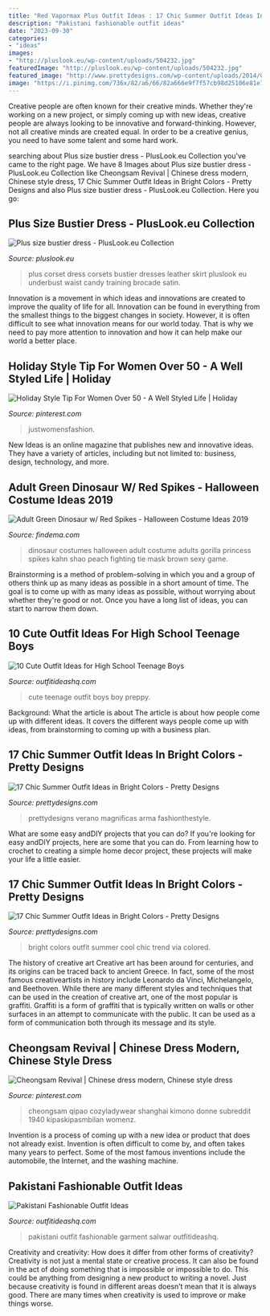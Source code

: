 ```yaml
---
title: "Red Vapormax Plus Outfit Ideas : 17 Chic Summer Outfit Ideas In Bright Colors"
description: "Pakistani fashionable outfit ideas"
date: "2023-09-30"
categories:
- "ideas"
images:
- "http://pluslook.eu/wp-content/uploads/504232.jpg"
featuredImage: "http://pluslook.eu/wp-content/uploads/504232.jpg"
featured_image: "http://www.prettydesigns.com/wp-content/uploads/2014/06/Fashion-Trend-in-Bright-Colors.jpg"
image: "https://i.pinimg.com/736x/82/a6/66/82a666e9f7f57cb98d25106e81e7c7ab.jpg"
---
```



Creative people are often known for their creative minds. Whether they're working on a new project, or simply coming up with new ideas, creative people are always looking to be innovative and forward-thinking. However, not all creative minds are created equal. In order to be a creative genius, you need to have some talent and some hard work.

	

		
searching about Plus size bustier dress - PlusLook.eu Collection you've came to the right page. We have 8 Images about Plus size bustier dress - PlusLook.eu Collection like Cheongsam Revival | Chinese dress modern, Chinese style dress, 17 Chic Summer Outfit Ideas in Bright Colors - Pretty Designs and also Plus size bustier dress - PlusLook.eu Collection. Here you go:
		
    
## Plus Size Bustier Dress - PlusLook.eu Collection

<img loading=lazy src="http://pluslook.eu/wp-content/uploads/504232.jpg" onerror="this.onerror=null;this.src='https://tse3.mm.bing.net/th?id=OIP.ZELKIBUA63tq43L0Y9ap6gHaL1&amp;pid=15.1';" alt="Plus size bustier dress - PlusLook.eu Collection">

_Source: pluslook.eu_

>plus corset dress corsets bustier dresses leather skirt pluslook eu underbust waist candy training brocade satin. 

	

Innovation is a movement in which ideas and innovations are created to improve the quality of life for all. Innovation can be found in everything from the smallest things to the biggest changes in society. However, it is often difficult to see what innovation means for our world today. That is why we need to pay more attention to innovation and how it can help make our world a better place.

    
## Holiday Style Tip For Women Over 50 - A Well Styled Life | Holiday

<img loading=lazy src="https://i.pinimg.com/736x/3a/23/88/3a2388d20655335a29f841be24c06442.jpg" onerror="this.onerror=null;this.src='https://tse3.mm.bing.net/th?id=OIP.8rAE0E_6leo3pHwC_46edQHaNJ&amp;pid=15.1';" alt="Holiday Style Tip For Women Over 50 - A Well Styled Life | Holiday">

_Source: pinterest.com_

>justwomensfashion. 

	

New Ideas is an online magazine that publishes new and innovative ideas. They have a variety of articles, including but not limited to: business, design, technology, and more.

    
## Adult Green Dinosaur W/ Red Spikes - Halloween Costume Ideas 2019

<img loading=lazy src="http://findema.com/wp-content/uploads/2014/10/halloween_20145923.jpg" onerror="this.onerror=null;this.src='https://tse2.mm.bing.net/th?id=OIP.U9kID0lqXKBNaEazmP211AHaKl&amp;pid=15.1';" alt="Adult Green Dinosaur w/ Red Spikes - Halloween Costume Ideas 2019">

_Source: findema.com_

>dinosaur costumes halloween adult costume adults gorilla princess spikes kahn shao peach fighting tie mask brown sexy game. 

	

Brainstorming is a method of problem-solving in which you and a group of others think up as many ideas as possible in a short amount of time. The goal is to come up with as many ideas as possible, without worrying about whether they're good or not. Once you have a long list of ideas, you can start to narrow them down.

    
## 10 Cute Outfit Ideas For High School Teenage Boys

<img loading=lazy src="http://outfitideashq.com/wp-content/uploads/2014/08/cute-teenage-boy-outfit-7.jpg" onerror="this.onerror=null;this.src='https://tse3.mm.bing.net/th?id=OIP.b2h13FFVNNUjPyBVK8M1yAHaLH&amp;pid=15.1';" alt="10 Cute Outfit Ideas for High School Teenage Boys">

_Source: outfitideashq.com_

>cute teenage outfit boys boy preppy. 

	

Background: What the article is about
The article is about how people come up with different ideas. It covers the different ways people come up with ideas, from brainstorming to coming up with a business plan.

    
## 17 Chic Summer Outfit Ideas In Bright Colors - Pretty Designs

<img loading=lazy src="http://www.prettydesigns.com/wp-content/uploads/2014/06/Bright-Colored-Outfit-for-Women.jpg" onerror="this.onerror=null;this.src='https://tse1.mm.bing.net/th?id=OIP.cjuNm5TAH_tC2J2mlfM6TgHaK3&amp;pid=15.1';" alt="17 Chic Summer Outfit Ideas in Bright Colors - Pretty Designs">

_Source: prettydesigns.com_

>prettydesigns verano magnificas arma fashionthestyle. 

	

What are some easy andDIY projects that you can do?
If you're looking for easy andDIY projects, here are some that you can do. From learning how to crochet to creating a simple home decor project, these projects will make your life a little easier.

    
## 17 Chic Summer Outfit Ideas In Bright Colors - Pretty Designs

<img loading=lazy src="http://www.prettydesigns.com/wp-content/uploads/2014/06/Fashion-Trend-in-Bright-Colors.jpg" onerror="this.onerror=null;this.src='https://tse2.mm.bing.net/th?id=OIP.-xOsta8sHkNllVszpURquQHaK2&amp;pid=15.1';" alt="17 Chic Summer Outfit Ideas in Bright Colors - Pretty Designs">

_Source: prettydesigns.com_

>bright colors outfit summer cool chic trend via colored. 

	

The history of creative art
Creative art has been around for centuries, and its origins can be traced back to ancient Greece. In fact, some of the most famous creativeartists in history include Leonardo da Vinci, Michelangelo, and Beethoven. While there are many different styles and techniques that can be used in the creation of creative art, one of the most popular is graffiti. Graffiti is a form of graffiti that is typically written on walls or other surfaces in an attempt to communicate with the public. It can be used as a form of communication both through its message and its style.

    
## Cheongsam Revival | Chinese Dress Modern, Chinese Style Dress

<img loading=lazy src="https://i.pinimg.com/736x/82/a6/66/82a666e9f7f57cb98d25106e81e7c7ab.jpg" onerror="this.onerror=null;this.src='https://tse3.mm.bing.net/th?id=OIP.L6yaSwdhmFpRAFyW-79W8QHaJ4&amp;pid=15.1';" alt="Cheongsam Revival | Chinese dress modern, Chinese style dress">

_Source: pinterest.com_

>cheongsam qipao cozyladywear shanghai kimono donne subreddit 1940 kipaskipasmbilan womenz. 

	

Invention is a process of coming up with a new idea or product that does not already exist. Invention is often difficult to come by, and often takes many years to perfect. Some of the most famous inventions include the automobile, the Internet, and the washing machine.

    
## Pakistani Fashionable Outfit Ideas

<img loading=lazy src="https://outfitideashq.com/wp-content/uploads/2014/08/pakistani-fashion-outfit-ideas-4.jpg" onerror="this.onerror=null;this.src='https://tse1.mm.bing.net/th?id=OIP.GV9nynemfQ7BwWU9UV95AwHaNr&amp;pid=15.1';" alt="Pakistani Fashionable Outfit Ideas">

_Source: outfitideashq.com_

>pakistani outfit fashionable garment salwar outfitideashq. 

	

Creativity and creativity: How does it differ from other forms of creativity?
Creativity is not just a mental state or creative process. It can also be found in the act of doing something that is impossible or impossible to do. This could be anything from designing a new product to writing a novel. Just because creativity is found in different areas doesn’t mean that it is always good. There are many times when creativity is used to improve or make things worse.

